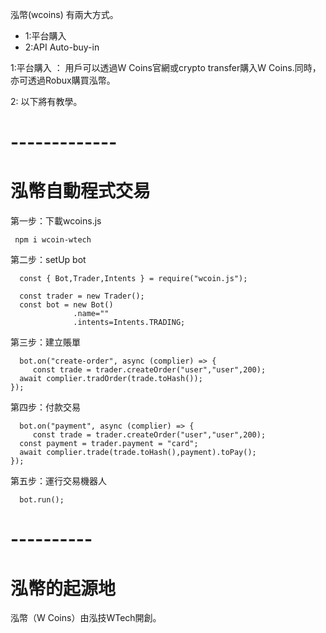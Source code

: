 泓幣(wcoins) 有兩大方式。
 - 1:平台購入
 - 2:API Auto-buy-in
   
1:平台購入 ：
用戶可以透過W Coins官網或crypto transfer購入W Coins.同時，亦可透過Robux購買泓幣。

2:
以下將有教學。


# -------------
# 泓幣自動程式交易

第一步：下載wcoins.js
```
 npm i wcoin-wtech
```
第二步：setUp bot
``` node
  const { Bot,Trader,Intents } = require("wcoin.js");

  const trader = new Trader();
  const bot = new Bot()
              .name=""
              .intents=Intents.TRADING;
```
第三步：建立賬單
``` node
  bot.on("create-order", async (complier) => {
     const trade = trader.createOrder("user","user",200);
  await complier.tradOrder(trade.toHash());
});
```
第四步：付款交易
``` node
  bot.on("payment", async (complier) => {
     const trade = trader.createOrder("user","user",200);
  const payment = trader.payment = "card";
  await complier.trade(trade.toHash(),payment).toPay();
});
```
第五步：運行交易機器人
``` node
  bot.run();
```

# ----------
# 泓幣的起源地
泓幣（W Coins）由泓技WTech開創。
